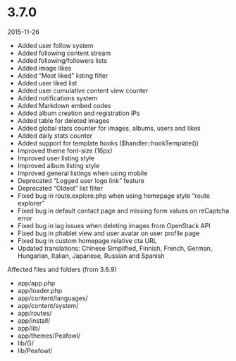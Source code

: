 # 3.7.0

2015-11-26

- Added user follow system
- Added following content stream
- Added following/followers lists
- Added image likes
- Added “Most liked” listing filter
- Added user liked list
- Added user cumulative content view counter
- Added notifications system
- Added Markdown embed codes
- Added album creation and registration IPs
- Added table for deleted images
- Added global stats counter for images, albums, users and likes
- Added daily stats counter
- Added support for template hooks ($handler::hookTemplate())
- Improved theme font-size (16px)
- Improved user listing style
- Improved album listing style
- Improved general listings when using mobile
- Deprecated “Logged user logo link” feature
- Deprecated “Oldest” list filter
- Fixed bug in route.explore.php when using homepage style “route explorer”
- Fixed bug in default contact page and missing form values on reCaptcha error
- Fixed bug in lag issues when deleting images from OpenStack API
- Fixed bug in phablet view and user avatar on user profile page
- Fixed bug in custom homepage relative cta URL
- Updated translations: Chinese Simplified, Finnish, French, German, Hungarian, Italian, Japanese, Russian and Spanish

Affected files and folders (from 3.6.9)

- app/app.php
- app/loader.php
- app/content/languages/
- app/content/system/
- app/routes/
- app/install/
- app/lib/
- app/themes/Peafowl/
- lib/G/
- lib/Peafowl/
